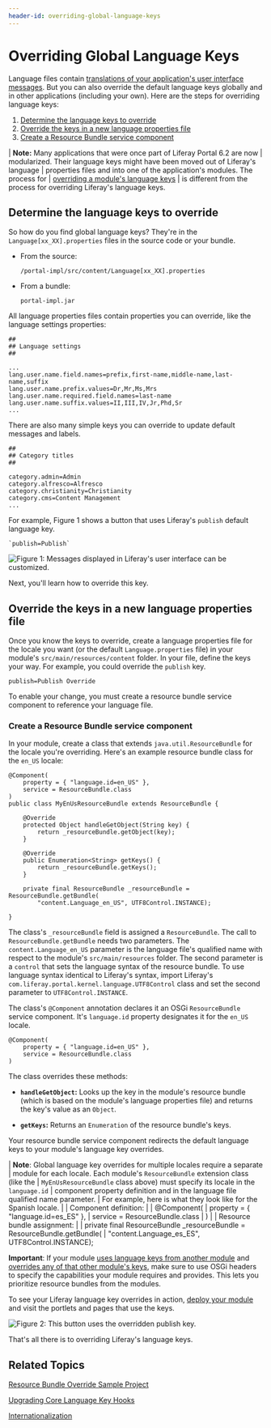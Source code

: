 ```yaml
---
header-id: overriding-global-language-keys
---
```


# Overriding Global Language Keys

Language files contain 
[translations of your application's user interface
messages](/docs/7-1/tutorials/-/knowledge_base/t/localizing-your-application).
But you can also override the default language keys globally and in other
applications (including your own). Here are the steps for overriding 
language keys:

1.  [Determine the language keys to override](#determine-the-language-keys-to-override)
2.  [Override the keys in a new language properties file](#override-the-keys-in-a-new-language-properties-file)
3.  [Create a Resource Bundle service component](#create-a-resource-bundle-service-component)

| **Note:** Many applications that were once part of Liferay Portal 6.2 are now
| modularized. Their language keys might have been moved out of Liferay's language
| properties files and into one of the application's modules. The process for
| [overriding a module's language keys](/docs/7-1/tutorials/-/knowledge_base/t/overriding-a-modules-language-keys)
| is different from the process for overriding Liferay's language keys.

## Determine the language keys to override

So how do you find global language keys? They're in the `Language[xx_XX].properties`
files in the source code or your bundle.

-   From the source:

    `/portal-impl/src/content/Language[xx_XX].properties`

-   From a bundle:

    `portal-impl.jar`

All language properties files contain properties you can override, like the
language settings properties:

    ##
    ## Language settings
    ##

    ...
    lang.user.name.field.names=prefix,first-name,middle-name,last-name,suffix
    lang.user.name.prefix.values=Dr,Mr,Ms,Mrs
    lang.user.name.required.field.names=last-name
    lang.user.name.suffix.values=II,III,IV,Jr,Phd,Sr
    ...

There are also many simple keys you can override to update default messages and
labels.

    ##
    ## Category titles
    ##

    category.admin=Admin
    category.alfresco=Alfresco
    category.christianity=Christianity
    category.cms=Content Management
    ...

For example, Figure 1 shows a button that uses Liferay's `publish` default
language key.
    
    `publish=Publish`
 
![Figure 1: Messages displayed in Liferay's user interface can be customized.](../../../images/standard-publish.png)

Next, you'll learn how to override this key. 

## Override the keys in a new language properties file

Once you know the keys to override, create a language properties file for the
locale you want (or the default `Language.properties` file) in your module's
`src/main/resources/content` folder. In your file, define the keys your way. For
example, you could override the `publish` key.

    publish=Publish Override

To enable your change, you must create a resource bundle service component to
reference your language file. 

### Create a Resource Bundle service component

In your module, create a class that extends `java.util.ResourceBundle` for the
locale you're overriding. Here's an example resource bundle class for the
`en_US` locale:

    @Component(
        property = { "language.id=en_US" }, 
        service = ResourceBundle.class
    )
    public class MyEnUsResourceBundle extends ResourceBundle {

        @Override
        protected Object handleGetObject(String key) {
            return _resourceBundle.getObject(key);
        }

        @Override
        public Enumeration<String> getKeys() {
            return _resourceBundle.getKeys();
        }

        private final ResourceBundle _resourceBundle = ResourceBundle.getBundle(
            "content.Language_en_US", UTF8Control.INSTANCE);

    }

The class's `_resourceBundle` field is assigned a `ResourceBundle`. The call to
`ResourceBundle.getBundle` needs two parameters. The `content.Language_en_US`
parameter is the language file's qualified name with respect to the module's
`src/main/resources` folder. The second parameter is a `control` that sets the
language syntax of the resource bundle. To use language syntax identical to
Liferay's syntax, import Liferay's
`com.liferay.portal.kernel.language.UTF8Control` class and set the second
parameter to `UTF8Control.INSTANCE`.

The class's `@Component` annotation declares it an OSGi `ResourceBundle` service
component. It's `language.id` property designates it for the `en_US` locale. 

    @Component(
        property = { "language.id=en_US" }, 
        service = ResourceBundle.class
    )

The class overrides these methods:

-   **`handleGetObject`:** Looks up the key in the module's resource bundle 
    (which is based on the module's language properties file) and returns the
    key's value as an `Object`. 

-   **`getKeys`:** Returns an `Enumeration` of the resource bundle's keys. 

Your resource bundle service component redirects the default language keys to
your module's language key overrides. 

| **Note**: Global language key overrides for multiple locales require a separate
| module for each locale. Each module's `ResourceBundle` extension class (like the
| `MyEnUsResourceBundle` class above) must specify its locale in the `language.id`
| component property definition and in the language file qualified name parameter.
| For example, here is what they look like for the Spanish locale.
| 
| Component definition:
| 
|     @Component(
|         property = { "language.id=es_ES" },
|         service = ResourceBundle.class
|     )
| 
| Resource bundle assignment:
| 
|     private final ResourceBundle _resourceBundle = ResourceBundle.getBundle(
|         "content.Language_es_ES", UTF8Control.INSTANCE);

**Important**: If your module
[uses language keys from another module](/docs/7-1/tutorials/-/knowledge_base/t/localizing-your-application#using-a-language-module)
and
[overrides any of that other module's keys](/docs/7-1/tutorials/-/knowledge_base/t/localizing-your-application#using-a-language-module-from-a-module),
make sure to use OSGi headers to specify the capabilities your module requires
and provides. This lets you prioritize resource bundles from the modules. 

To see your Liferay language key overrides in action,
[deploy your module](/docs/7-1/tutorials/-/knowledge_base/t/starting-module-development#building-and-deploying-a-module)
and visit the portlets and pages that use the keys. 

![Figure 2: This button uses the overridden `publish` key.](../../../images/localized-publish.png)

That's all there is to overriding Liferay's language keys.

## Related Topics

[Resource Bundle Override Sample Project](/docs/7-1/reference/-/knowledge_base/r/resource-bundle-override)

[Upgrading Core Language Key Hooks](/docs/7-1/tutorials/-/knowledge_base/t/upgrading-core-language-key-hooks)

[Internationalization](/docs/7-1/tutorials/-/knowledge_base/t/internationalization)
